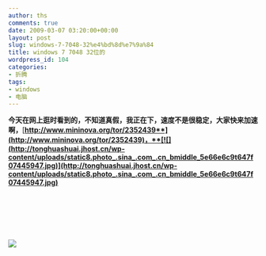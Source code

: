```yaml
---
author: ths
comments: true
date: 2009-03-07 03:20:00+00:00
layout: post
slug: windows-7-7048-32%e4%bd%8d%e7%9a%84
title: windows 7 7048 32位的
wordpress_id: 104
categories:
- 折腾
tags:
- windows
- 电脑
---
```


**今天在网上逛时看到的，不知道真假，我正在下，速度不是很稳定，大家快来加速啊，**[**http://www.mininova.org/tor/2352439**](http://www.mininova.org/tor/2352439)，**[![](http://tonghuashuai.jhost.cn/wp-content/uploads/static8.photo_.sina_.com_.cn_bmiddle_5e66e6c9t647f07445947.jpg)](http://tonghuashuai.jhost.cn/wp-content/uploads/static8.photo_.sina_.com_.cn_bmiddle_5e66e6c9t647f07445947.jpg)**





 





 





 





**[![](http://tonghuashuai.jhost.cn/wp-content/uploads/static7.photo_.sina_.com_.cn_bmiddle_5e66e6c9t647f083aed96.jpg)](http://tonghuashuai.jhost.cn/wp-content/uploads/static7.photo_.sina_.com_.cn_bmiddle_5e66e6c9t647f083aed96.jpg)**



